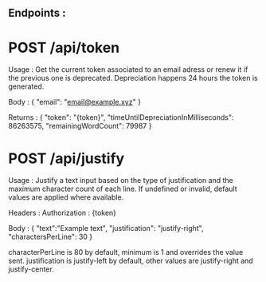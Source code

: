 ## Endpoints :

# POST /api/token

Usage :
Get the current token associated to an email adress or renew it if the previous one is deprecated. Depreciation happens 24 hours the token is generated.

Body :
{
    "email": "email@example.xyz"
}

Returns :
{
  "token": "{token}",
  "timeUntilDepreciationInMilliseconds": 86263575,
  "remainingWordCount": 79987
}

# POST /api/justify

Usage :
Justify a text input based on the type of justification and the maximum character count of each line. If undefined or invalid, default values are applied where available.

Headers : 
    Authorization : {token}

Body :
{
  "text":"Example text",
  "justification": "justify-right",
  "charactersPerLine": 30
}

characterPerLine is 80 by default, minimum is 1 and overrides the value sent.
justification is justify-left by default, other values are justify-right and justify-center.
